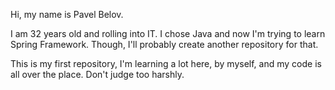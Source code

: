 Hi, my name is Pavel Belov.

I am 32 years old and rolling into IT. I chose Java and now I'm trying to learn Spring Framework. Though, I'll probably create another repository for that.

This is my first repository, I'm learning a lot here, by myself, and my code is all over the place.
Don't judge too harshly.
